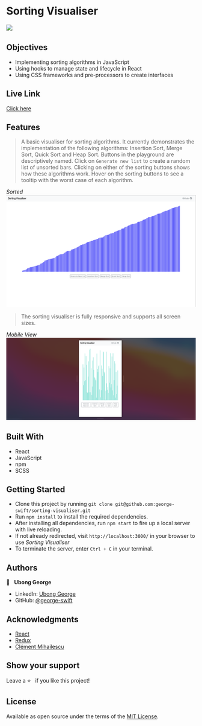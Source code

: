 # Sorting Visualiser

![](./public/sorting-vsx.gif)
## Objectives
- Implementing sorting algorithms in JavaScript
- Using hooks to manage state and lifecycle in React
- Using CSS frameworks and pre-processors to create interfaces

## Live Link
[Click here](https://react-sorting-visualiser.netlify.app/)
## Features
> A basic visualiser for sorting algorithms. It currently demonstrates the implementation of the following algorithms: Insertion Sort, Merge Sort, Quick Sort and Heap Sort. Buttons in the playground are descriptively named. Click on `Generate new list` to create a random list of unsorted bars. Clicking on either of the sorting buttons shows how these algorithms work. Hover on the sorting buttons to see a tooltip with the worst case of each algorithm.

_Sorted_
![](./public/sorted.png)

> The sorting visualiser is fully responsive and supports all screen sizes.

_Mobile View_
![](./public/mobile.png)

## Built With
- React
- JavaScript
- npm
- SCSS

## Getting Started
- Clone this project by running `git clone git@github.com:george-swift/sorting-visualiser.git`
- Run `npm install` to install the required dependencies.
- After installing all dependencies, run `npm start` to fire up a local server with live reloading.
- If not already redirected, visit `http://localhost:3000/` in your browser to use _Sorting Visualiser_
- To terminate the server, enter `Ctrl + C` in your terminal.

## Authors

👤 &nbsp; **Ubong George**
- LinkedIn: [Ubong George](https://www.linkedin.com/in/ubong-itok)
- GitHub: [@george-swift](https://github.com/george-swift)

## Acknowledgments
- [React](https://reactjs.org/)
- [Redux](https://redux.js.org/introduction/getting-started)
- [Clément Mihailescu](https://www.youtube.com/watch?v=pFXYym4Wbkc)

## Show your support

Leave a :star:️ &nbsp; if you like this project!

## License

Available as open source under the terms of the [MIT License](https://opensource.org/licenses/MIT).